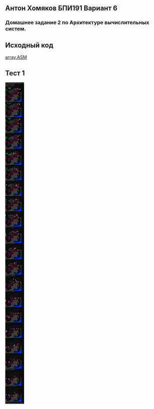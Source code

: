 ## Антон Хомяков БПИ191 Вариант 6
### Домашнее задание 2 по Архитектуре вычислительных систем.

## Исходный код
[array.ASM](https://github.com/antonkhmv/dz-avs/blob/master/task03/main.cpp)

## Тест 1
![img](https://github.com/antonkhmv/dz-avs/blob/master/task03/img/1.png)